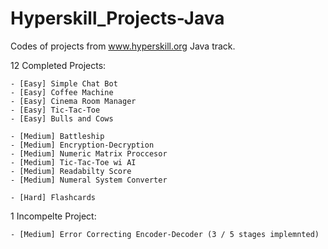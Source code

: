 # Hyperskill_Projects-Java
Codes of projects from www.hyperskill.org Java track.

12 Completed Projects:

    - [Easy] Simple Chat Bot
    - [Easy] Coffee Machine
    - [Easy] Cinema Room Manager
    - [Easy] Tic-Tac-Toe
    - [Easy] Bulls and Cows

    - [Medium] Battleship
    - [Medium] Encryption-Decryption
    - [Medium] Numeric Matrix Proccesor
    - [Medium] Tic-Tac-Toe wi AI
    - [Medium] Readabilty Score
    - [Medium] Numeral System Converter

    - [Hard] Flashcards

1 Incompelte Project:

    - [Medium] Error Correcting Encoder-Decoder (3 / 5 stages implemnted)